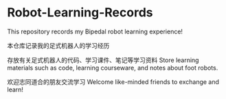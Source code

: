 # Robot-Learning-Records

This repository records my Bipedal robot learning experience!

本仓库记录我的足式机器人的学习经历

存放有关足式机器人的代码、学习课件、笔记等学习资料
Store learning materials such as code, learning courseware, and notes about foot robots.

欢迎志同道合的朋友交流学习
Welcome like-minded friends to exchange and learn!

